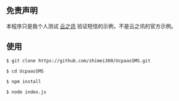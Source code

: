## 免责声明
本程序只是我个人测试 [云之讯](http://www.ucpaas.com) 验证短信的示例，不是云之讯的官方示例。

## 使用

```
$ git clone https://github.com/zhimei360/UcpaasSMS.git

$ cd UcpaasSMS

$ npm install 

$ node index.js
```
